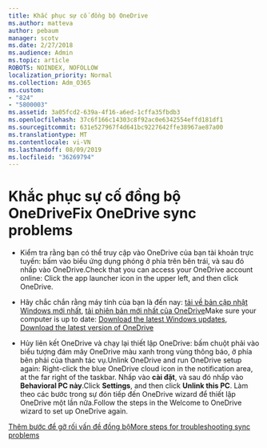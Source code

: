 ```yaml
---
title: Khắc phục sự cố đồng bộ OneDrive
ms.author: matteva
author: pebaum
manager: scotv
ms.date: 2/27/2018
ms.audience: Admin
ms.topic: article
ROBOTS: NOINDEX, NOFOLLOW
localization_priority: Normal
ms.collection: Adm_O365
ms.custom:
- "824"
- "5800003"
ms.assetid: 3a05fcd2-639a-4f16-a6ed-1cffa35fbdb3
ms.openlocfilehash: 37c6f166c14303c8f92ac0e6342554effd181df1
ms.sourcegitcommit: 631e527967f4d641bc9227642ffe38967ae87a00
ms.translationtype: MT
ms.contentlocale: vi-VN
ms.lasthandoff: 08/09/2019
ms.locfileid: "36269794"
---
```

# <a name="fix-onedrive-sync-problems"></a><span data-ttu-id="985b3-102">Khắc phục sự cố đồng bộ OneDrive</span><span class="sxs-lookup"><span data-stu-id="985b3-102">Fix OneDrive sync problems</span></span>

- <span data-ttu-id="985b3-103">Kiểm tra rằng bạn có thể truy cập vào OneDrive của bạn tài khoản trực tuyến: bấm vào biểu ứng dụng phóng ở phía trên bên trái, và sau đó nhấp vào OneDrive.</span><span class="sxs-lookup"><span data-stu-id="985b3-103">Check that you can access your OneDrive account online: Click the app launcher icon in the upper left, and then click OneDrive.</span></span>
    
- <span data-ttu-id="985b3-104">Hãy chắc chắn rằng máy tính của bạn là đến nay: [tải về bản cập nhật Windows mới nhất](http://go.microsoft.com/fwlink/p/?LinkId=825773), [tải phiên bản mới nhất của OneDrive](https://go.microsoft.com/fwlink/p/?linkid=844652)</span><span class="sxs-lookup"><span data-stu-id="985b3-104">Make sure your computer is up to date: [Download the latest Windows updates](http://go.microsoft.com/fwlink/p/?LinkId=825773), [Download the latest version of OneDrive](https://go.microsoft.com/fwlink/p/?linkid=844652)</span></span>
    
- <span data-ttu-id="985b3-105">Hủy liên kết OneDrive và chạy lại thiết lập OneDrive: bấm chuột phải vào biểu tượng đám mây OneDrive màu xanh trong vùng thông báo, ở phía bên phải của thanh tác vụ.</span><span class="sxs-lookup"><span data-stu-id="985b3-105">Unlink OneDrive and run OneDrive setup again: Right-click the blue OneDrive cloud icon in the notification area, at the far right of the taskbar.</span></span> <span data-ttu-id="985b3-106">Nhấp vào **cài đặt**, và sau đó nhấp vào **Behavioral PC này**.</span><span class="sxs-lookup"><span data-stu-id="985b3-106">Click **Settings**, and then click **Unlink this PC**.</span></span> <span data-ttu-id="985b3-107">Làm theo các bước trong sự đón tiếp đến OneDrive wizard để thiết lập OneDrive một lần nữa.</span><span class="sxs-lookup"><span data-stu-id="985b3-107">Follow the steps in the Welcome to OneDrive wizard to set up OneDrive again.</span></span>
    
[<span data-ttu-id="985b3-108">Thêm bước để gỡ rối vấn đề đồng bộ</span><span class="sxs-lookup"><span data-stu-id="985b3-108">More steps for troubleshooting sync problems</span></span>](https://support.office.com/article/fix-onedrive-for-business-sync-problems-207e983e-146d-404c-a994-672ef29e1f90?ui=en-US&rs=en-US&ad=US)
  

